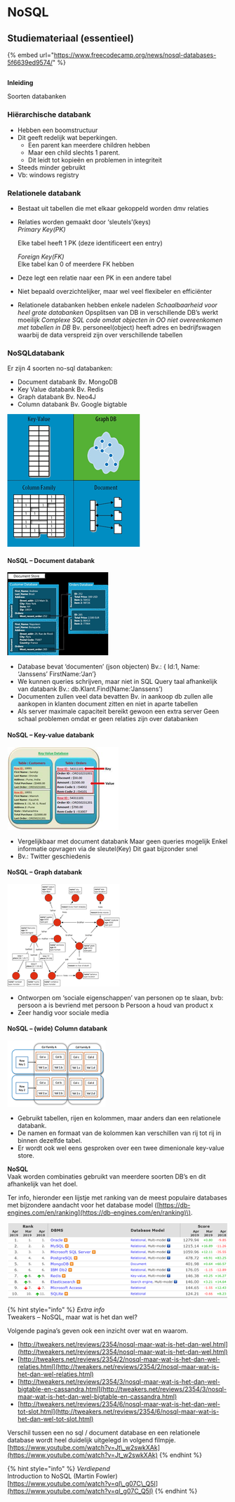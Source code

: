 # NoSQL

## Studiemateriaal \(essentieel\)

{% embed url="https://www.freecodecamp.org/news/nosql-databases-5f6639ed9574/" %}

## 
**Inleiding**

Soorten databanken

### **Hiërarchische databank**

* Hebben een boomstructuur
* Dit geeft redelijk wat beperkingen.
  * Een parent kan meerdere children hebben
  * Maar een child slechts 1 parent.
  * Dit leidt tot kopieën en problemen in integriteit
* Steeds minder gebruikt
* Vb: windows registry

### **Relationele databank**

* Bestaat uit tabellen die met elkaar gekoppeld worden dmv relaties
* Relaties worden gemaakt door ‘sleutels’\(keys\)  
  _Primary Key\(PK\)_

  Elke tabel heeft 1 PK \(deze identificeert een entry\)

  _Foreign Key\(FK\)_  
  Elke tabel kan 0 of meerdere FK hebben

* Deze legt een relatie naar een PK in een andere tabel
* Niet bepaald overzichtelijker, maar wel veel flexibeler en efficiënter
* Relationele databanken hebben enkele nadelen _Schaalbaarheid voor heel grote databanken_ Opsplitsen van DB in verschillende DB’s werkt moeilijk _Complexe SQL code omdat objecten in OO niet overeenkomen met tabellen in DB_ Bv. personeel\(object\) heeft adres en bedrijfswagen waarbij de data verspreid zijn over verschillende tabellen

### **NoSQLdatabank** 

Er zijn 4 soorten no-sql databanken:

* Document databank  Bv. MongoDB
* Key Value databank  Bv. Redis
* Graph databank  Bv. Neo4J
* Column databank  Bv. Google bigtable 

![](../.gitbook/assets/image%20%2831%29.png)



#### **NoSQL – Document databank**

![](../.gitbook/assets/image%20%281%29.png)

* Database bevat ‘documenten’ \(json objecten\) Bv.: { Id:1, Name: ‘Janssens’ FirstName:’Jan’}
* We kunnen queries schrijven, maar niet in SQL Query taal afhankelijk van databank Bv.: db.Klant.Find\(Name:’Janssens’\)
* Documenten zullen veel data bevatten Bv. in aankoop db zullen alle aankopen in klanten document zitten en niet in aparte tabellen
* Als server maximale capaciteit bereikt gewoon een extra server Geen schaal problemen omdat er geen relaties zijn over databanken

#### NoSQL – Key-value databank

![](../.gitbook/assets/image%20%2816%29.png)

* Vergelijkbaar met document databank Maar geen queries mogelijk Enkel informatie opvragen via de sleutel\(Key\) Dit gaat bijzonder snel
* Bv.: Twitter geschiedenis

#### NoSQL – Graph databank

![](../.gitbook/assets/image%20%283%29.png)

* Ontworpen om ‘sociale eigenschappen’ van personen op te slaan, bvb: persoon a is bevriend met persoon b Persoon a houd van product x
* Zeer handig voor sociale media

#### NoSQL – \(wide\) Column databank

![](../.gitbook/assets/image%20%2852%29.png)

* Gebruikt tabellen, rijen en kolommen, maar anders dan een relationele databank.
* De namen en formaat van de kolommen kan verschillen van rij tot rij in binnen dezelfde tabel.
* Er wordt ook wel eens gesproken over een twee dimenionale key-value store.

**NoSQL**   
Vaak worden combinaties gebruikt van meerdere soorten DB’s en dit afhankelijk van het doel.

Ter info, hieronder een lijstje met ranking van de meest populaire databases met bijzondere aandacht voor het database model \([https://db-engines.com/en/ranking](https://db-engines.com/en/ranking)\).

![](../.gitbook/assets/image%20%2825%29.png)

{% hint style="info" %}
_Extra info_  
Tweakers – NoSQL, maar wat is het dan wel?

Volgende pagina’s geven ook een inzicht over wat en waarom.

* [http://tweakers.net/reviews/2354/nosql-maar-wat-is-het-dan-wel.html](http://tweakers.net/reviews/2354/nosql-maar-wat-is-het-dan-wel.html)
* [http://tweakers.net/reviews/2354/2/nosql-maar-wat-is-het-dan-wel-relaties.html](http://tweakers.net/reviews/2354/2/nosql-maar-wat-is-het-dan-wel-relaties.html)
* [http://tweakers.net/reviews/2354/3/nosql-maar-wat-is-het-dan-wel-bigtable-en-cassandra.html](http://tweakers.net/reviews/2354/3/nosql-maar-wat-is-het-dan-wel-bigtable-en-cassandra.html)
* [http://tweakers.net/reviews/2354/6/nosql-maar-wat-is-het-dan-wel-tot-slot.html](http://tweakers.net/reviews/2354/6/nosql-maar-wat-is-het-dan-wel-tot-slot.html)

Verschil tussen een no sql / document database en een relationele database wordt heel duidelijk uitgelegd in volgend filmpje.  
[https://www.youtube.com/watch?v=Jt\_w2swkXAk](https://www.youtube.com/watch?v=Jt_w2swkXAk)
{% endhint %}

{% hint style="info" %}
_Verdiepend_  
Introduction to NoSQL \(Martin Fowler\)  
[https://www.youtube.com/watch?v=qI\_g07C\_Q5I](https://www.youtube.com/watch?v=qI_g07C_Q5I)
{% endhint %}

